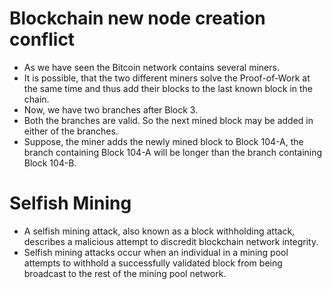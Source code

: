 # Blockchain new node creation conflict 
- As we have seen the Bitcoin network contains several miners. 
- It is possible, that the two different miners solve the Proof-of-Work at the same time and thus add their blocks to the last known block in the chain.
- Now, we have two branches after Block 3.
-  Both the branches are valid. So the next mined block may be added in either of the branches.
-  Suppose, the miner adds the newly mined block to Block 104-A, the branch containing Block 104-A will be longer than the branch containing Block 104-B. 
  
# Selfish Mining
- A selfish mining attack, also known as a block withholding attack, describes a malicious attempt to discredit blockchain network integrity. 
- Selfish mining attacks occur when an individual in a mining pool attempts to withhold a successfully validated block from being broadcast to the rest of the mining pool network.